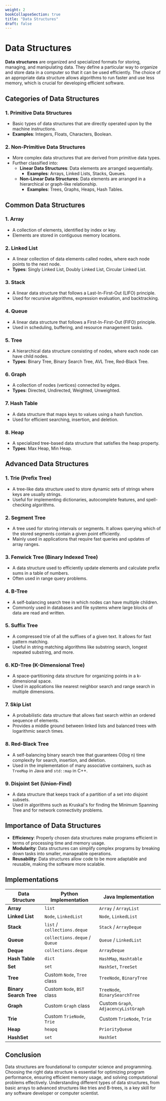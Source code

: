 ```yaml
---
weight: 2
bookCollapseSection: true
title: "Data Structures"
draft: false
---
```


# Data Structures

**Data structures** are organized and specialized formats for storing, managing, and manipulating data. They define a particular way to organize and store data in a computer so that it can be used efficiently. The choice of an appropriate data structure allows algorithms to run faster and use less memory, which is crucial for developing efficient software.

## Categories of Data Structures

### 1. Primitive Data Structures
- Basic types of data structures that are directly operated upon by the machine instructions.
- **Examples**: Integers, Floats, Characters, Boolean.

### 2. Non-Primitive Data Structures
- More complex data structures that are derived from primitive data types.
- Further classified into:
  - **Linear Data Structures**: Data elements are arranged sequentially.
    - **Examples**: Arrays, Linked Lists, Stacks, Queues.
  - **Non-Linear Data Structures**: Data elements are arranged in a hierarchical or graph-like relationship.
    - **Examples**: Trees, Graphs, Heaps, Hash Tables.

## Common Data Structures

### 1. Array
- A collection of elements, identified by index or key.
- Elements are stored in contiguous memory locations.

### 2. Linked List
- A linear collection of data elements called nodes, where each node points to the next node.
- **Types**: Singly Linked List, Doubly Linked List, Circular Linked List.

### 3. Stack
- A linear data structure that follows a Last-In-First-Out (LIFO) principle.
- Used for recursive algorithms, expression evaluation, and backtracking.

### 4. Queue
- A linear data structure that follows a First-In-First-Out (FIFO) principle.
- Used in scheduling, buffering, and resource management tasks.

### 5. Tree
- A hierarchical data structure consisting of nodes, where each node can have child nodes.
- **Types**: Binary Tree, Binary Search Tree, AVL Tree, Red-Black Tree.

### 6. Graph
- A collection of nodes (vertices) connected by edges.
- **Types**: Directed, Undirected, Weighted, Unweighted.

### 7. Hash Table
- A data structure that maps keys to values using a hash function.
- Used for efficient searching, insertion, and deletion.

### 8. Heap
- A specialized tree-based data structure that satisfies the heap property.
- **Types**: Max Heap, Min Heap.

## Advanced Data Structures

### 1. Trie (Prefix Tree)
- A tree-like data structure used to store dynamic sets of strings where keys are usually strings.
- Useful for implementing dictionaries, autocomplete features, and spell-checking algorithms.

### 2. Segment Tree
- A tree used for storing intervals or segments. It allows querying which of the stored segments contain a given point efficiently.
- Mainly used in applications that require fast queries and updates of array ranges.

### 3. Fenwick Tree (Binary Indexed Tree)
- A data structure used to efficiently update elements and calculate prefix sums in a table of numbers.
- Often used in range query problems.

### 4. B-Tree
- A self-balancing search tree in which nodes can have multiple children.
- Commonly used in databases and file systems where large blocks of data are read and written.

### 5. Suffix Tree
- A compressed trie of all the suffixes of a given text. It allows for fast pattern matching.
- Useful in string matching algorithms like substring search, longest repeated substring, and more.

### 6. KD-Tree (K-Dimensional Tree)
- A space-partitioning data structure for organizing points in a k-dimensional space.
- Used in applications like nearest neighbor search and range search in multiple dimensions.

### 7. Skip List
- A probabilistic data structure that allows fast search within an ordered sequence of elements.
- Provides a middle ground between linked lists and balanced trees with logarithmic search times.

### 8. Red-Black Tree
- A self-balancing binary search tree that guarantees O(log n) time complexity for search, insertion, and deletion.
- Used in the implementation of many associative containers, such as `TreeMap` in Java and `std::map` in C++.

### 9. Disjoint Set (Union-Find)
- A data structure that keeps track of a partition of a set into disjoint subsets.
- Used in algorithms such as Kruskal's for finding the Minimum Spanning Tree and for network connectivity problems.

## Importance of Data Structures

- **Efficiency**: Properly chosen data structures make programs efficient in terms of processing time and memory usage.
- **Modularity**: Data structures can simplify complex programs by breaking down tasks into smaller, manageable operations.
- **Reusability**: Data structures allow code to be more adaptable and reusable, making the software more scalable.

## Implementations 

| **Data Structure**     | **Python Implementation**     | **Java Implementation**              |
| ---------------------- | ----------------------------- | ------------------------------------ |
| **Array**              | `list`                        | `Array` / `ArrayList`                |
| **Linked List**        | `Node`, `LinkedList`          | `Node`, `LinkedList`                 |
| **Stack**              | `list` / `collections.deque`  | `Stack` / `ArrayDeque`               |
| **Queue**              | `collections.deque` / `Queue` | `Queue` / `LinkedList`               |
| **Deque**              | `collections.deque`           | `ArrayDeque`                         |
| **Hash Table**         | `dict`                        | `HashMap`, `Hashtable`               |
| **Set**                | `set`                         | `HashSet`, `TreeSet`                 |
| **Tree**               | Custom `Node`, `Tree` class   | `TreeNode`, `BinaryTree`             |
| **Binary Search Tree** | Custom `Node`, `BST` class    | `TreeNode`, `BinarySearchTree`       |
| **Graph**              | Custom `Graph` class          | Custom `Graph`, `AdjacencyListGraph` |
| **Trie**               | Custom `TrieNode`, `Trie`     | Custom `TrieNode`, `Trie`            |
| **Heap**               | `heapq`                       | `PriorityQueue`                      |
| **HashSet**            | `set`                         | `HashSet`                            |



## Conclusion

Data structures are foundational to computer science and programming. Choosing the right data structure is essential for optimizing program performance, ensuring efficient memory usage, and solving computational problems effectively. Understanding different types of data structures, from basic arrays to advanced structures like tries and B-trees, is a key skill for any software developer or computer scientist.
